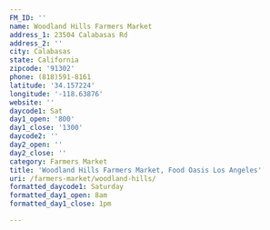 ```yaml
---
FM_ID: ''
name: Woodland Hills Farmers Market
address_1: 23504 Calabasas Rd
address_2: ''
city: Calabasas
state: California
zipcode: '91302'
phone: (818)591-8161
latitude: '34.157224'
longitude: '-118.63876'
website: ''
daycode1: Sat
day1_open: '800'
day1_close: '1300'
daycode2: ''
day2_open: ''
day2_close: ''
category: Farmers Market
title: 'Woodland Hills Farmers Market, Food Oasis Los Angeles'
uri: /farmers-market/woodland-hills/
formatted_daycode1: Saturday
formatted_day1_open: 8am
formatted_day1_close: 1pm

---
```

